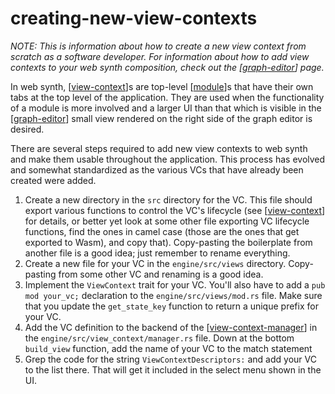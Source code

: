 # creating-new-view-contexts

_NOTE: This is information about how to create a new view context from scratch as a software developer.  For information about how to add view contexts to your web synth composition, check out the [[graph-editor]] page._

In web synth, [[view-context]]s are top-level [[module]]s that have their own tabs at the top level of the application.  They are used when the functionality of a module is more involved and a larger UI than that which is visible in the [[graph-editor]] small view rendered on the right side of the graph editor is desired.

There are several steps required to add new view contexts to web synth and make them usable throughout the application.  This process has evolved and somewhat standardized as the various VCs that have already been created were added.

1. Create a new directory in the `src` directory for the VC.  This file should export various functions to control the VC's lifecycle (see [[view-context]] for details, or better yet look at some other file exporting VC lifecycle functions, find the ones in camel case (those are the ones that get exported to Wasm), and copy that).  Copy-pasting the boilerplate from another file is a good idea; just remember to rename everything.
1. Create a new file for your VC in the `engine/src/views` directory.  Copy-pasting from some other VC and renaming is a good idea.
1. Implement the `ViewContext` trait for your VC.  You'll also have to add a `pub mod your_vc;` declaration to the `engine/src/views/mod.rs` file.  Make sure that you update the `get_state_key` function to return a unique prefix for your VC.
1. Add the VC definition to the backend of the [[view-context-manager]] in the `engine/src/view_context/manager.rs` file.  Down at the bottom `build_view` function, add the name of your VC to the match statement
1. Grep the code for the string `ViewContextDescriptors:` and add your VC to the list there.  That will get it included in the select menu shown in the UI.

[//begin]: # "Autogenerated link references for markdown compatibility"
[graph-editor]: graph-editor "graph editor"
[view-context]: view-context "view-context"
[module]: module "web synth modules"
[view-context-manager]: view-context-manager "view-context-manager"
[//end]: # "Autogenerated link references"
